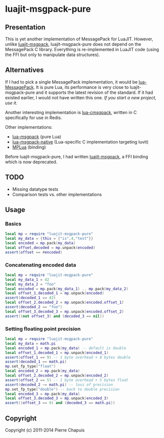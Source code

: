 # luajit-msgpack-pure

## Presentation

This is yet another implementation of MessagePack for LuaJIT.
However, unlike [luajit-msgpack](https://github.com/catwell/luajit-msgpack),
luajit-msgpack-pure does not depend on the MessagePack C library.
Everything is re-implemented in LuaJIT code (using the FFI but only to
manipulate data structures).

## Alternatives

If I had to pick a single MessagePack implementation, it would be [lua-MessagePack](https://github.com/fperrad/lua-MessagePack). It is pure Lua, its performance is very close to luajit-msgpack-pure and it supports the latest revision of the standard. If it had existed earlier, I would not have written this one. *If you start a new project, use it.*

Another interesting implementation is [lua-cmsgpack](https://github.com/antirez/lua-cmsgpack), written in C specifically for use in Redis.

Other implementations:

 - [lua-msgpack](https://github.com/kengonakajima/lua-msgpack) (pure Lua)
 - [lua-msgpack-native](https://github.com/kengonakajima/lua-msgpack-native)
   (Lua-specific C implementation targeting luvit)
 - [MPLua](https://github.com/nobu-k/mplua) (binding)

Before luajit-msgpack-pure, I had written [luajit-msgpack](https://github.com/catwell/cw-lua/tree/master/luajit-msgpack), a FFI binding which is now deprecated.

## TODO

- Missing datatype tests
- Comparison tests vs. other implementations

## Usage

### Basics

```lua
local mp = require "luajit-msgpack-pure"
local my_data = {this = {"is",4,"test"}}
local encoded = mp.pack(my_data)
local offset,decoded = mp.unpack(encoded)
assert(offset == #encoded)
```

### Concatenating encoded data

```lua
local mp = require "luajit-msgpack-pure"
local my_data_1 = 42
local my_data_2 = "foo"
local encoded = mp.pack(my_data_1) .. mp.pack(my_data_2)
local offset_1,decoded_1 = mp.unpack(encoded)
assert(decoded_1 == 42)
local offset_2,decoded_2 = mp.unpack(encoded,offset_1)
assert(decoded_2 == "foo")
local offset_3,decoded_3 = mp.unpack(encoded,offset_2)
assert((not offset_3) and (decoded_3 == nil))
```

### Setting floating point precision

```lua
local mp = require "luajit-msgpack-pure"
local my_data = math.pi
local encoded_1 = mp.pack(my_data) -- default is double
local offset_1,decoded_1 = mp.unpack(encoded_1)
assert(offset_1 == 9) -- 1 byte overhead + 8 bytes double
assert(decoded_1 == math.pi)
mp.set_fp_type("float")
local encoded_2 = mp.pack(my_data)
local offset_2,decoded_2 = mp.unpack(encoded_2)
assert(offset_2 == 5) -- 1 byte overhead + 5 bytes float
assert(decoded_2 ~= math.pi) -- loss of precision
mp.set_fp_type("double") -- back to double precision
local encoded_3 = mp.pack(my_data)
local offset_3,decoded_3 = mp.unpack(encoded_3)
assert((offset_3 == 9) and (decoded_3 == math.pi))
```
## Copyright

Copyright (c) 2011-2014 Pierre Chapuis
